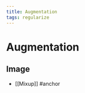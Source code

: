 ```yaml
---
title: Augmentation
tags: regularize
---
```


# Augmentation

## Image
- [[Mixup]]
#anchor



























